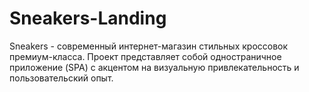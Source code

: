 # Sneakers-Landing
Sneakers - современный интернет-магазин стильных кроссовок премиум-класса. Проект представляет собой одностраничное приложение (SPA) с акцентом на визуальную привлекательность и пользовательский опыт.
